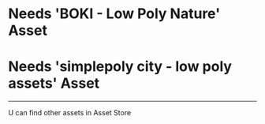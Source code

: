 # Needs 'BOKI - Low Poly Nature' Asset
# Needs 'simplepoly city - low poly assets' Asset
---
U can find other assets in Asset Store
